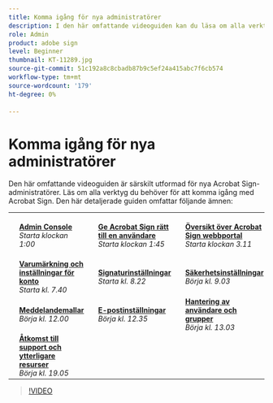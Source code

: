 ```yaml
---
title: Komma igång för nya administratörer
description: I den här omfattande videoguiden kan du läsa om alla verktyg du behöver för att komma igång med Acrobat Sign
role: Admin
product: adobe sign
level: Beginner
thumbnail: KT-11289.jpg
source-git-commit: 51c192a8c8cbadb87b9c5ef24a415abc7f6cb574
workflow-type: tm+mt
source-wordcount: '179'
ht-degree: 0%

---
```


# Komma igång för nya administratörer

Den här omfattande videoguiden är särskilt utformad för nya Acrobat Sign-administratörer. Läs om alla verktyg du behöver för att komma igång med Acrobat Sign. Den här detaljerade guiden omfattar följande ämnen:

<table style="table-layout:auto">
<tr>
  <td>
    <a href="https://video.tv.adobe.com/v/343565/?autoplay=true&t=60">
      <img alt="Snabbspolning framåt" src="../assets/Stepforward_18.png" />
    </a>
  </td>
  <td>
     <a href="https://video.tv.adobe.com/v/343565/?autoplay=true&t=60"><strong>Admin Console</strong></a>
         <br>
        <em>Starta klockan 1:00</em>
    </td>
    <td>
    <a href="https://video.tv.adobe.com/v/343565/?autoplay=true&t=105">
      <img alt="Snabbspolning framåt" src="../assets/Stepforward_18.png" />
    </a>
  </td>
  <td>
     <a href="https://video.tv.adobe.com/v/343565/?autoplay=true&t=105"><strong>Ge Acrobat Sign rätt till en användare</strong></a>
        <br>
        <em>Starta klockan 1:45</em>
    </td>
    <td>
    <a href="https://video.tv.adobe.com/v/343565/?autoplay=true&t=191">
      <img alt="Snabbspolning framåt" src="../assets/Stepforward_18.png" />
    </a>
  </td>
  <td>
     <a href="https://video.tv.adobe.com/v/343565/?autoplay=true&t=191"><strong>Översikt över Acrobat Sign webbportal</strong></a>
        <br>
        <em>Starta klockan 3.11</em>
    </td>
    <td>
    <a href="https://video.tv.adobe.com/v/343565/?autoplay=true&t=358">
      <img alt="Snabbspolning framåt" src="../assets/Stepforward_18.png" />
    </a>
  </td>
  <td>
     <a href="https://video.tv.adobe.com/v/343565/?autoplay=true&t=358"><strong>Globala inställningar och konfigurationer</strong></a>
        <br>
        <em>Starta kl. 5.58</em>
    </td>
  </tr>
  <tr>
    <td>
    <a href="https://video.tv.adobe.com/v/343565/?autoplay=true&t=460">
      <img alt="Snabbspolning framåt" src="../assets/Stepforward_18.png" />
    </a>
  </td>
  <td>
     <a href="https://video.tv.adobe.com/v/343565/?autoplay=true&t=460"><strong>Varumärkning och inställningar för konto</strong></a>
         <br>
        <em>Starta kl. 7.40</em>
    </td>
    <td>
    <a href="https://video.tv.adobe.com/v/343565/?autoplay=true&t=502">
      <img alt="Snabbspolning framåt" src="../assets/Stepforward_18.png" />
    </a>
  </td>
  <td>
     <a href="https://video.tv.adobe.com/v/343565/?autoplay=true&t=502"><strong>Signaturinställningar</strong></a>
        <br>
        <em>Starta kl. 8.22</em>
    </td>
    <td>
    <a href="https://video.tv.adobe.com/v/343565/?autoplay=true&t=543">
      <img alt="Snabbspolning framåt" src="../assets/Stepforward_18.png" />
    </a>
  </td>
  <td>
     <a href="https://video.tv.adobe.com/v/343565/?autoplay=true&t=543"><strong>Säkerhetsinställningar</strong></a>
        <br>
        <em>Börja kl. 9.03</em>
    </td>
    <td>
    <a href="https://video.tv.adobe.com/v/343565/?autoplay=true&t=595">
      <img alt="Snabbspolning framåt" src="../assets/Stepforward_18.png" />
    </a>
  </td>
  <td>
     <a href="https://video.tv.adobe.com/v/343565/?autoplay=true&t=595"><strong>Skicka-inställningar</strong></a>
        <br>
        <em>Starta kl. 9.55</em>
    </td>
  </tr>
  <tr>
    <td>
    <a href="https://video.tv.adobe.com/v/343565/?autoplay=true&t=720">
      <img alt="Snabbspolning framåt" src="../assets/Stepforward_18.png" />
    </a>
  </td>
  <td>
     <a href="https://video.tv.adobe.com/v/343565/?autoplay=true&t=720"><strong>Meddelandemallar</strong></a>
         <br>
        <em>Börja kl. 12.00</em>
    </td>
    <td>
    <a href="https://video.tv.adobe.com/v/343565/?autoplay=true&t=755">
      <img alt="Snabbspolning framåt" src="../assets/Stepforward_18.png" />
    </a>
  </td>
  <td>
     <a href="https://video.tv.adobe.com/v/343565/?autoplay=true&t=755"><strong>E-postinställningar</strong></a>
        <br>
        <em>Börja kl. 12.35</em>
    </td>
    <td>
    <a href="https://video.tv.adobe.com/v/343565/?autoplay=true&t=783">
      <img alt="Snabbspolning framåt" src="../assets/Stepforward_18.png" />
    </a>
  </td>
  <td>
     <a href="https://video.tv.adobe.com/v/343565/?autoplay=true&t=783"><strong>Hantering av användare och grupper</strong></a>
        <br>
        <em>Börja kl. 13.03</em>
    </td>
    <td>
    <a href="https://video.tv.adobe.com/v/343565/?autoplay=true&t=917">
      <img alt="Snabbspolning framåt" src="../assets/Stepforward_18.png" />
    </a>
  </td>
  <td>
     <a href="https://video.tv.adobe.com/v/343565/?autoplay=true&t=917"><strong>Skapa och aktivera arbetsflöden</strong></a>
        <br>
        <em>Börja kl. 15.17</em>
  </td>
</tr>
<tr>
  <td>
     <a href="https://video.tv.adobe.com/v/343565/?autoplay=true&t=1145">
      <img alt="Snabbspolning framåt" src="../assets/Stepforward_18.png" />
    </a>
    </td>
    <td>
     <a href="https://video.tv.adobe.com/v/343565/?autoplay=true&t=1145"><strong>Åtkomst till support och ytterligare resurser</strong></a>
        <br>
        <em>Börja kl. 19.05</em>
    </td>
  </tr>
  </table>

>[!VIDEO](https://video.tv.adobe.com/v/343565?hidetitle=true)
